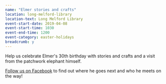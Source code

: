 ```yaml
---
name: "Elmer stories and crafts"
location: long-melford-library
location-text: Long Melford Library
event-start-date: 2019-04-08
event-start-time: 1030
event-end-time: 1200
event-category: easter-holidays
breadcrumb: y
---
```


Help us celebrate Elmer's 30th birthday with stories and crafts and a visit from the patchwork elephant himself.

[Follow us on Facebook](https://www.facebook.com/longmelfordlibrary/) to find out where he goes next and who he meets on the way!
